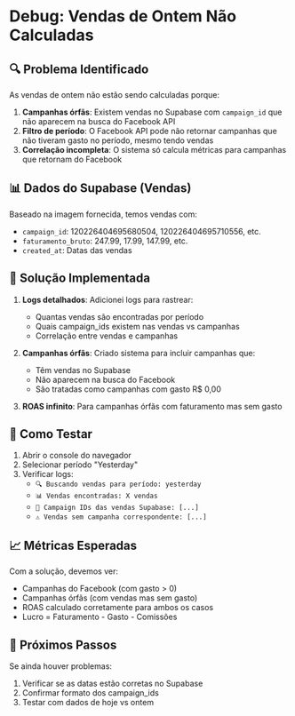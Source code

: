 # Debug: Vendas de Ontem Não Calculadas

## 🔍 Problema Identificado

As vendas de ontem não estão sendo calculadas porque:

1. **Campanhas órfãs**: Existem vendas no Supabase com `campaign_id` que não aparecem na busca do Facebook API
2. **Filtro de período**: O Facebook API pode não retornar campanhas que não tiveram gasto no período, mesmo tendo vendas
3. **Correlação incompleta**: O sistema só calcula métricas para campanhas que retornam do Facebook

## 📊 Dados do Supabase (Vendas)

Baseado na imagem fornecida, temos vendas com:
- `campaign_id`: 120226404695680504, 120226404695710556, etc.
- `faturamento_bruto`: 247.99, 17.99, 147.99, etc.
- `created_at`: Datas das vendas

## 🔧 Solução Implementada

1. **Logs detalhados**: Adicionei logs para rastrear:
   - Quantas vendas são encontradas por período
   - Quais campaign_ids existem nas vendas vs campanhas
   - Correlação entre vendas e campanhas

2. **Campanhas órfãs**: Criado sistema para incluir campanhas que:
   - Têm vendas no Supabase
   - Não aparecem na busca do Facebook
   - São tratadas como campanhas com gasto R$ 0,00

3. **ROAS infinito**: Para campanhas órfãs com faturamento mas sem gasto

## 🧪 Como Testar

1. Abrir o console do navegador
2. Selecionar período "Yesterday"
3. Verificar logs:
   - `🔍 Buscando vendas para período: yesterday`
   - `📊 Vendas encontradas: X vendas`
   - `🎯 Campaign IDs das vendas Supabase: [...]`
   - `⚠️ Vendas sem campanha correspondente: [...]`

## 📈 Métricas Esperadas

Com a solução, devemos ver:
- Campanhas do Facebook (com gasto > 0)
- Campanhas órfãs (com vendas mas sem gasto)
- ROAS calculado corretamente para ambos os casos
- Lucro = Faturamento - Gasto - Comissões

## 🚀 Próximos Passos

Se ainda houver problemas:
1. Verificar se as datas estão corretas no Supabase
2. Confirmar formato dos campaign_ids
3. Testar com dados de hoje vs ontem 